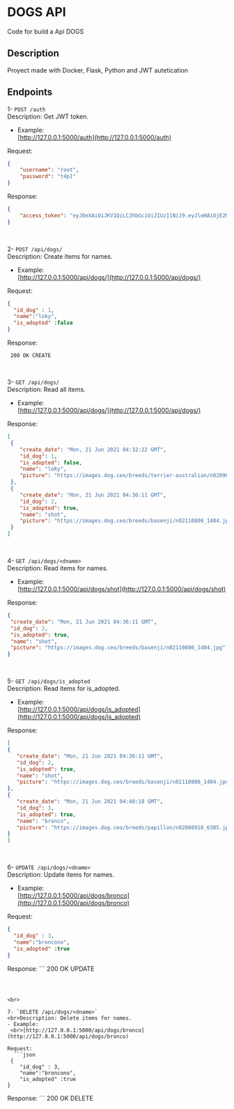 # DOGS API
 Code for build a Api DOGS
 
 
## Description
Proyect made with Docker, Flask, Python and JWT autetication 


## Endpoints

1- `POST /auth`
<br>Description: Get JWT token.
- Example:
  <br>[http://127.0.0.1:5000/auth](http://127.0.0.1:5000/auth)

 Request:
   ```json
   {
       "username": "root",
       "password": "t4p1"
   }
  ```
 Response:
   ```json
   {
       "access_token": "eyJ0eXAiOiJKV1QiLCJhbGciOiJIUzI1NiJ9.eyJleHAiOjE2MjQyNTAwMTEsImlhdCI6MTYyNDI0OTcxMSwibmJmIjoxNjI0MjQ5NzExLCJpZGVudGl0eSI6MX0.KRp9b5Mf-   L3WPwSzyOiqsmaWGWypXDRth34qvPoV8Co"
   }
  ```
 
<br>

2- `POST /api/dogs/`
<br>Description: Create items for names.
- Example:
  <br>[http://127.0.0.1:5000/api/dogs/](http://127.0.0.1:5000/api/dogs/)

 Request:
   ```json
  {
     "id_dog" : 1, 
     "name":"loky",
     "is_adopted" :false
  }
  ```
 Response:
   ```
    200 OK CREATE
  ```
<br>

3- `GET /api/dogs/`
<br>Description: Read all items.
- Example:
  <br>[http://127.0.0.1:5000/api/dogs/](http://127.0.0.1:5000/api/dogs/)

 Response:
   ```json
[
    {
       "create_date": "Mon, 21 Jun 2021 04:32:22 GMT",
       "id_dog": 1,
       "is_adopted": false,
       "name": "loky",
       "picture": "https://images.dog.ceo/breeds/terrier-australian/n02096294_8557.jpg"
    },
    {
       "create_date": "Mon, 21 Jun 2021 04:36:11 GMT",
       "id_dog": 2,
       "is_adopted": true,
       "name": "shot",
       "picture": "https://images.dog.ceo/breeds/basenji/n02110806_1404.jpg"
    }
]
  ```

<br>

4- `GET /api/dogs/<dname>`
<br>Description: Read items for names.
- Example:
  <br>[http://127.0.0.1:5000/api/dogs/shot](http://127.0.0.1:5000/api/dogs/shot)

 Response:
   ```json
 {
    "create_date": "Mon, 21 Jun 2021 04:36:11 GMT",
    "id_dog": 2,
    "is_adopted": true,
    "name": "shot",
    "picture": "https://images.dog.ceo/breeds/basenji/n02110806_1404.jpg"
 }
 ```

<br>

5- `GET /api/dogs/is_adopted`
<br>Description: Read items for is_adopted.
- Example:
  <br>[http://127.0.0.1:5000/api/dogs/is_adopted](http://127.0.0.1:5000/api/dogs/is_adopted)

 Response:
   ```json
[
   {
      "create_date": "Mon, 21 Jun 2021 04:36:11 GMT",
      "id_dog": 2,
      "is_adopted": true,
      "name": "shot",
      "picture": "https://images.dog.ceo/breeds/basenji/n02110806_1404.jpg"
   },
   {
      "create_date": "Mon, 21 Jun 2021 04:40:18 GMT",
      "id_dog": 3,
      "is_adopted": true,
      "name": "bronco",
      "picture": "https://images.dog.ceo/breeds/papillon/n02086910_6305.jpg"
   }
]
 ```


<br>

6- `UPDATE /api/dogs/<dname>`
<br>Description: Update items for names.
- Example:
  <br>[http://127.0.0.1:5000/api/dogs/bronco](http://127.0.0.1:5000/api/dogs/bronco)

 Request:
   ```json
  {
     "id_dog" : 3, 
     "name":"broncono",
     "is_adopted" :true
 }
 ```
 Response:
    ```
    200 OK UPDATE
 ```



<br>

7- `DELETE /api/dogs/<dname>`
<br>Description: Delete items for names.
- Example:
  <br>[http://127.0.0.1:5000/api/dogs/bronco](http://127.0.0.1:5000/api/dogs/bronco)

 Request:
   ```json
  {
     "id_dog" : 3, 
     "name":"broncono",
     "is_adopted" :true
 }
 ```
 Response:
    ```
    200 OK DELETE
 ```


